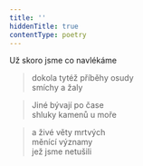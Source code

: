 ```yaml
---
title: ''
hiddenTitle: true
contentType: poetry
---
```


>   

  

>   

  

Už skoro jsme co navlékáme

> dokola tytéž příběhy osudy  
> smíchy a žaly

  

> Jiné bývají po čase  
> shluky kamenů u moře

  

> a živé věty mrtvých  
> měnící významy  
> jež jsme netušili
